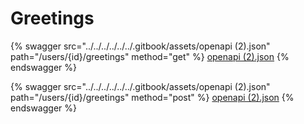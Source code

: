# Greetings

{% swagger src="../../../../../../.gitbook/assets/openapi (2).json" path="/users/{id}/greetings" method="get" %}
[openapi (2).json](<../../../../../../.gitbook/assets/openapi (2).json>)
{% endswagger %}

{% swagger src="../../../../../../.gitbook/assets/openapi (2).json" path="/users/{id}/greetings" method="post" %}
[openapi (2).json](<../../../../../../.gitbook/assets/openapi (2).json>)
{% endswagger %}
